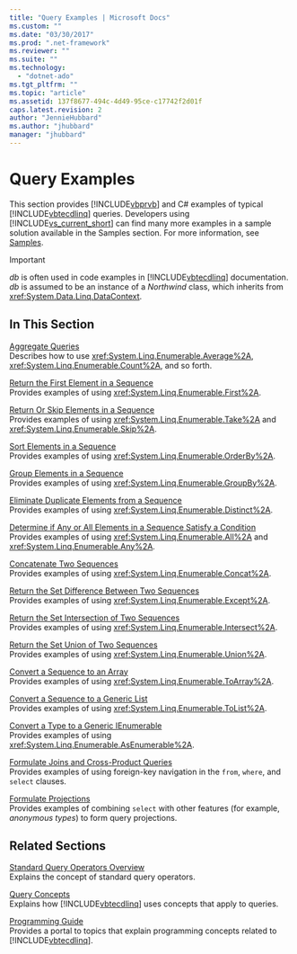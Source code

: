 ```yaml
---
title: "Query Examples | Microsoft Docs"
ms.custom: ""
ms.date: "03/30/2017"
ms.prod: ".net-framework"
ms.reviewer: ""
ms.suite: ""
ms.technology: 
  - "dotnet-ado"
ms.tgt_pltfrm: ""
ms.topic: "article"
ms.assetid: 137f8677-494c-4d49-95ce-c17742f2d01f
caps.latest.revision: 2
author: "JennieHubbard"
ms.author: "jhubbard"
manager: "jhubbard"
---
```

# Query Examples
This section provides [!INCLUDE[vbprvb](../../../../../../includes/vbprvb-md.md)] and C# examples of typical [!INCLUDE[vbtecdlinq](../../../../../../includes/vbtecdlinq-md.md)] queries. Developers using [!INCLUDE[vs_current_short](../../../../../../includes/vs-current-short-md.md)] can find many more examples in a sample solution available in the Samples section. For more information, see [Samples](../../../../../../docs/framework/data/adonet/sql/linq/samples.md).  
  
> [!IMPORTANT]
>  *db* is often used in code examples in [!INCLUDE[vbtecdlinq](../../../../../../includes/vbtecdlinq-md.md)] documentation. *db* is assumed to be an instance of a *Northwind* class, which inherits from <xref:System.Data.Linq.DataContext>.  
  
## In This Section  
 [Aggregate Queries](../../../../../../docs/framework/data/adonet/sql/linq/aggregate-queries.md)  
 Describes how to use <xref:System.Linq.Enumerable.Average%2A>, <xref:System.Linq.Enumerable.Count%2A>, and so forth.  
  
 [Return the First Element in a Sequence](../../../../../../docs/framework/data/adonet/sql/linq/return-the-first-element-in-a-sequence.md)  
 Provides examples of using <xref:System.Linq.Enumerable.First%2A>.  
  
 [Return Or Skip Elements in a Sequence](../../../../../../docs/framework/data/adonet/sql/linq/return-or-skip-elements-in-a-sequence.md)  
 Provides examples of using <xref:System.Linq.Enumerable.Take%2A> and <xref:System.Linq.Enumerable.Skip%2A>.  
  
 [Sort Elements in a Sequence](../../../../../../docs/framework/data/adonet/sql/linq/sort-elements-in-a-sequence.md)  
 Provides examples of using <xref:System.Linq.Enumerable.OrderBy%2A>.  
  
 [Group Elements in a Sequence](../../../../../../docs/framework/data/adonet/sql/linq/group-elements-in-a-sequence.md)  
 Provides examples of using <xref:System.Linq.Enumerable.GroupBy%2A>.  
  
 [Eliminate Duplicate Elements from a Sequence](../../../../../../docs/framework/data/adonet/sql/linq/eliminate-duplicate-elements-from-a-sequence.md)  
 Provides examples of using <xref:System.Linq.Enumerable.Distinct%2A>.  
  
 [Determine if Any or All Elements in a Sequence Satisfy a Condition](../../../../../../docs/framework/data/adonet/sql/linq/determine-if-any-or-all-elements-in-a-sequence-satisfy-a-condition.md)  
 Provides examples of using <xref:System.Linq.Enumerable.All%2A> and <xref:System.Linq.Enumerable.Any%2A>.  
  
 [Concatenate Two Sequences](../../../../../../docs/framework/data/adonet/sql/linq/concatenate-two-sequences.md)  
 Provides examples of using <xref:System.Linq.Enumerable.Concat%2A>.  
  
 [Return the Set Difference Between Two Sequences](../../../../../../docs/framework/data/adonet/sql/linq/return-the-set-difference-between-two-sequences.md)  
 Provides examples of using <xref:System.Linq.Enumerable.Except%2A>.  
  
 [Return the Set Intersection of Two Sequences](../../../../../../docs/framework/data/adonet/sql/linq/return-the-set-intersection-of-two-sequences.md)  
 Provides examples of using <xref:System.Linq.Enumerable.Intersect%2A>.  
  
 [Return the Set Union of Two Sequences](../../../../../../docs/framework/data/adonet/sql/linq/return-the-set-union-of-two-sequences.md)  
 Provides examples of using <xref:System.Linq.Enumerable.Union%2A>.  
  
 [Convert a Sequence to an Array](../../../../../../docs/framework/data/adonet/sql/linq/convert-a-sequence-to-an-array.md)  
 Provides examples of using <xref:System.Linq.Enumerable.ToArray%2A>.  
  
 [Convert a Sequence to a Generic List](../../../../../../docs/framework/data/adonet/sql/linq/convert-a-sequence-to-a-generic-list.md)  
 Provides examples of using <xref:System.Linq.Enumerable.ToList%2A>.  
  
 [Convert a Type to a Generic IEnumerable](../../../../../../docs/framework/data/adonet/sql/linq/convert-a-type-to-a-generic-ienumerable.md)  
 Provides examples of using <xref:System.Linq.Enumerable.AsEnumerable%2A>.  
  
 [Formulate Joins and Cross-Product Queries](../../../../../../docs/framework/data/adonet/sql/linq/formulate-joins-and-cross-product-queries.md)  
 Provides examples of using foreign-key navigation in the `from`, `where`, and `select` clauses.  
  
 [Formulate Projections](../../../../../../docs/framework/data/adonet/sql/linq/formulate-projections.md)  
 Provides examples of combining `select` with other features (for example, *anonymous types*) to form query projections.  
  
## Related Sections  
 [Standard Query Operators Overview](https://msdn.microsoft.com/library/bb397896.aspx)  
 Explains the concept of standard query operators.  
  
 [Query Concepts](../../../../../../docs/framework/data/adonet/sql/linq/query-concepts.md)  
 Explains how [!INCLUDE[vbtecdlinq](../../../../../../includes/vbtecdlinq-md.md)] uses concepts that apply to queries.  
  
 [Programming Guide](../../../../../../docs/framework/data/adonet/sql/linq/programming-guide.md)  
 Provides a portal to topics that explain programming concepts related to [!INCLUDE[vbtecdlinq](../../../../../../includes/vbtecdlinq-md.md)].
